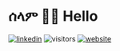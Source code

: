 # ሰላም 👋🏾 Hello

[![linkedin](https://img.shields.io/badge/linkedin-linkedin-blue&logo=LinkedIn)](https://www.linkedin.com/in/yonas-g/)    ![visitors](https://visitor-badge.glitch.me/badge?page_id=page.id&left_color=green&right_color=blue)       [![website](https://img.shields.io/badge/website-yonas--g-blue)](https://www.yonas-g.github.io)
